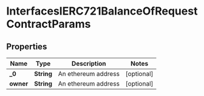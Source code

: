 

# InterfacesIERC721BalanceOfRequestContractParams

## Properties

Name | Type | Description | Notes
------------ | ------------- | ------------- | -------------
**_0** | **String** | An ethereum address |  [optional]
**owner** | **String** | An ethereum address |  [optional]




